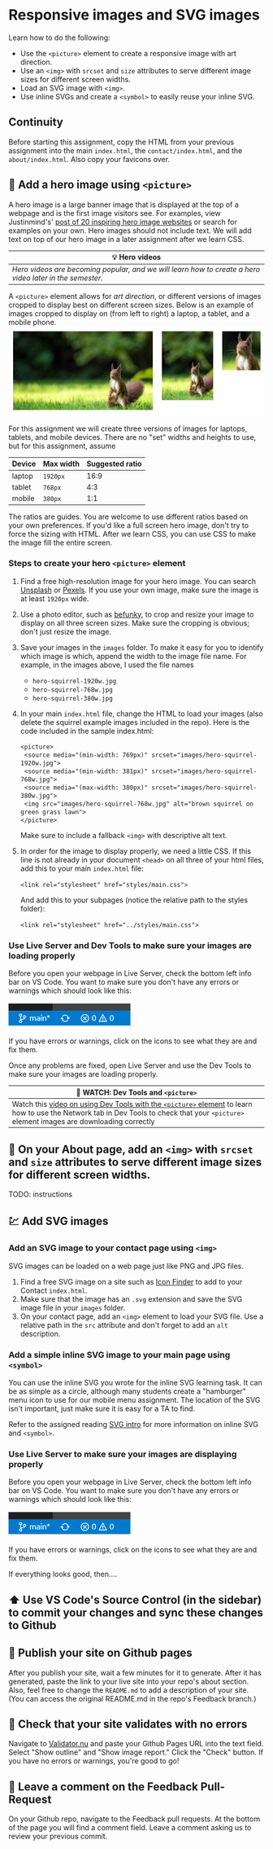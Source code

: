 # Responsive images and SVG images

Learn how to do the following:

- Use the `<picture>` element to create a responsive image with art direction.
- Use an `<img>` with `srcset` and `size` attributes to serve different image sizes for different screen widths.
- Load an SVG image with `<img>`.
- Use inline SVGs and create a `<symbol>` to easily reuse your inline SVG.

## Continuity

Before starting this assignment, copy the HTML from your previous assignment into the main `index.html`, the `contact/index.html`, and the `about/index.html`. Also copy your favicons over.

## :art: Add a hero image using `<picture>`

A hero image is a large banner image that is displayed at the top of a webpage and is the first image visitors see. For examples, view Justinmind's' [post of 20 inspiring hero image websites](https://www.justinmind.com/blog/inspiring-hero-image-websites/) or search for examples on your own. Hero images should not include text. We will add text on top of our hero image in a later assignment after we learn CSS.

| :bulb: Hero videos                                                                                      |
| ------------------------------------------------------------------------------------------------------- |
| _Hero videos are becoming popular, and we will learn how to create a hero video later in the semester_. |

A `<picture>` element allows for _art direction_, or different versions of images cropped to display best on different screen sizes. Below is an example of images cropped to display on (from left to right) a laptop, a tablet, and a mobile phone.
![art-direction](/images/art-direction.jpg)

For this assignment we will create three versions of images for laptops, tablets, and mobile devices. There are no "set" widths and heights to use, but for this assignment, assume

| Device | Max width | Suggested ratio |
| ------ | --------- | --------------- |
| laptop | `1920px`  | 16:9            |
| tablet | `768px`   | 4:3             |
| mobile | `380px`   | 1:1             |

The ratios are guides. You are welcome to use different ratios based on your own preferences. If you'd like a full screen hero image, don't try to force the sizing with HTML. After we learn CSS, you can use CSS to make the image fill the entire screen.

### Steps to create your hero `<picture>` element

1. Find a free high-resolution image for your hero image. You can search [Unsplash](https://unsplash.com/) or [Pexels](https://www.pexels.com/). If you use your own image, make sure the image is at least `1920px` wide.
2. Use a photo editor, such as [befunky](https://www.befunky.com/create/), to crop and resize your image to display on all three screen sizes. Make sure the cropping is obvious; don't just resize the image.
3. Save your images in the `images` folder. To make it easy for you to identify which image is which, append the width to the image file name. For example, in the images above, I used the file names
   - `hero-squirrel-1920w.jpg`
   - `hero-squirrel-768w.jpg`
   - `hero-squirrel-380w.jpg`
4. In your main `index.html` file, change the HTML to load your images (also delete the squirrel example images included in the repo). Here is the code included in the sample index.html:

   ```
   <picture>
    <source media="(min-width: 769px)" srcset="images/hero-squirrel-1920w.jpg">
    <source media="(min-width: 381px)" srcset="images/hero-squirrel-768w.jpg">
    <source media="(max-width: 380px)" srcset="images/hero-squirrel-380w.jpg">
    <img src="images/hero-squirrel-768w.jpg" alt="brown squirrel on green grass lawn">
   </picture>
   ```

   Make sure to include a fallback `<img>` with descriptive alt text.

5. In order for the image to display properly, we need a little CSS. If this line is not already in your document `<head>` on all three of your html files, add this to your main `index.html` file:

   `<link rel="stylesheet" href="styles/main.css">`

   And add this to your subpages (notice the relative path to the styles folder):

   `<link rel="stylesheet" href="../styles/main.css">`

### Use Live Server and Dev Tools to make sure your images are loading properly

Before you open your webpage in Live Server, check the bottom left info bar on VS Code. You want to make sure you don't have any errors or warnings which should look like this:<br><br>
![no errors or warnings](https://raw.githubusercontent.com/lsburtonBYU/codepen-images/main/errors.png)<br><br>
If you have errors or warnings, click on the icons to see what they are and fix them.

Once any problems are fixed, open Live Server and use the Dev Tools to make sure your images are loading properly.

| 🎥 WATCH: Dev Tools and `<picture>`                                                                                                                                                                                       |
| ------------------------------------------------------------------------------------------------------------------------------------------------------------------------------------------------------------------------- |
| Watch this [video on using Dev Tools with the `<picture>` element](https://youtu.be/2jkA83w1ibc) to learn how to use the Network tab in Dev Tools to check that your `<picture>` element images are downloading correctly |

## :art: On your About page, add an `<img>` with `srcset` and `size` attributes to serve different image sizes for different screen widths.

TODO: instructions

## :chart: Add SVG images

### Add an SVG image to your contact page using `<img>`

SVG images can be loaded on a web page just like PNG and JPG files.

1. Find a free SVG image on a site such as [Icon Finder](https://www.iconfinder.com/search?q=form&price=free) to add to your Contact `index.html`.
2. Make sure that the image has an `.svg` extension and save the SVG image file in your `images` folder.
3. On your contact page, add an `<img>` element to load your SVG file. Use a relative path in the `src` attribute and don't forget to add an `alt` description.

### Add a simple inline SVG image to your main page using `<symbol>`

You can use the inline SVG you wrote for the inline SVG learning task. It can be as simple as a circle, although many students create a "hamburger" menu icon to use for our mobile menu assignment. The location of the SVG isn't important, just make sure it is easy for a TA to find.

Refer to the assigned reading [SVG intro](https://codepen.io/lsburton/pen/ZEBYbXw?editors=1100) for more information on inline SVG and `<symbol>`.

### Use Live Server to make sure your images are displaying properly

Before you open your webpage in Live Server, check the bottom left info bar on VS Code. You want to make sure you don't have any errors or warnings which should look like this:<br><br>
![no errors or warnings](https://raw.githubusercontent.com/lsburtonBYU/codepen-images/main/errors.png)<br><br>
If you have errors or warnings, click on the icons to see what they are and fix them.

If everything looks good, then....

## :arrow_up: Use VS Code's Source Control (in the sidebar) to commit your changes and sync these changes to Github

## :rocket: Publish your site on Github pages

After you publish your site, wait a few minutes for it to generate. After it has generated, paste the link to your live site into your repo's about section. Also, feel free to change the `README.md` to add a description of your site. (You can access the original README.md in the repo's Feedback branch.)

## :no_entry_sign: Check that your site validates with no errors

Navigate to [Validator.nu](https://validator.nu/) and paste your Github Pages URL into the text field. Select "Show outline" and "Show image report." Click the "Check" button. If you have no errors or warnings, you're good to go!

## :speech_balloon: Leave a comment on the Feedback Pull-Request

On your Github repo, navigate to the Feedback pull requests. At the bottom of the page you will find a comment field. Leave a comment asking us to review your previous commit.
